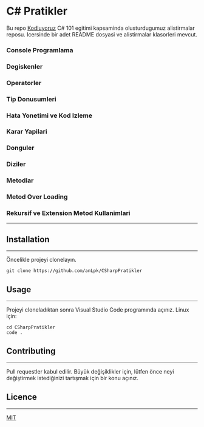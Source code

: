 # C# Pratikler

Bu repo [Kodluyoruz](https://www.kodluyoruz.org/) C# 101 egitimi kapsaminda olusturdugumuz alistirmalar reposu. Icersinde bir adet README dosyasi ve alistirmalar klasorleri mevcut.

### Console Programlama

### Degiskenler

### Operatorler

### Tip Donusumleri

### Hata Yonetimi ve Kod Izleme

### Karar Yapilari

### Donguler

### Diziler

### Metodlar

### Metod Over Loading

### Rekursif ve Extension Metod Kullanimlari

---

## Installation

---

Öncelikle projeyi clonelayın.

```
git clone https://github.com/anLpk/CSharpPratikler
```

## Usage

---

Projeyi cloneladıktan sonra Visual Studio Code programında açınız.
Linux için:

```
cd CSharpPratikler
code .
```

## Contributing

---

Pull requestler kabul edilir. Büyük değişiklikler için, lütfen önce neyi değiştirmek istediğinizi tartışmak için bir konu açınız.

## Licence

---

[MIT](https://choosealicense.com/licenses/mit/)
